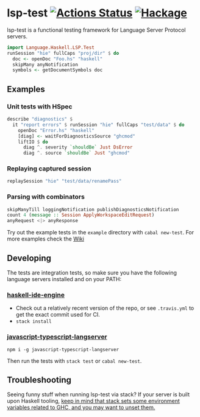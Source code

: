 # lsp-test [![Actions Status](https://github.com/bubba/lsp-test/workflows/Haskell%20CI/badge.svg)](https://github.com/bubba/lsp-test/actions) [![Hackage](https://img.shields.io/hackage/v/lsp-test.svg)](https://hackage.haskell.org/package/lsp-test-0.1.0.0)
lsp-test is a functional testing framework for Language Server Protocol servers.

```haskell
import Language.Haskell.LSP.Test
runSession "hie" fullCaps "proj/dir" $ do
  doc <- openDoc "Foo.hs" "haskell"
  skipMany anyNotification
  symbols <- getDocumentSymbols doc
```

## Examples

### Unit tests with HSpec
```haskell
describe "diagnostics" $
  it "report errors" $ runSession "hie" fullCaps "test/data" $ do
    openDoc "Error.hs" "haskell"
    [diag] <- waitForDiagnosticsSource "ghcmod"
    liftIO $ do
      diag ^. severity `shouldBe` Just DsError
      diag ^. source `shouldBe` Just "ghcmod"
```

### Replaying captured session
```haskell
replaySession "hie" "test/data/renamePass"
```

### Parsing with combinators
```haskell
skipManyTill loggingNotification publishDiagnosticsNotification
count 4 (message :: Session ApplyWorkspaceEditRequest)
anyRequest <|> anyResponse
```

Try out the example tests in the `example` directory with `cabal new-test`.
For more examples check the [Wiki](https://github.com/bubba/lsp-test/wiki/Introduction)

## Developing
The tests are integration tests, so make sure you have the following language servers installed and on your PATH:
### [haskell-ide-engine](https://github.com/haskell/haskell-ide-engine)
- Check out a relatively recent version of the repo, or see `.travis.yml` to get the exact commit used for CI.
- `stack install`
### [javascript-typescript-langserver](https://github.com/sourcegraph/javascript-typescript-langserver)
`npm i -g javascript-typescript-langserver`

Then run the tests with `stack test` or `cabal new-test`.

## Troubleshooting
Seeing funny stuff when running lsp-test via stack? If your server is built upon Haskell tooling, [keep in mind that stack sets some environment variables related to GHC, and you may want to unset them.](https://github.com/alanz/haskell-ide-engine/blob/bfb16324d396da71000ef81d51acbebbdaa854ab/test/utils/TestUtils.hs#L290-L298)

